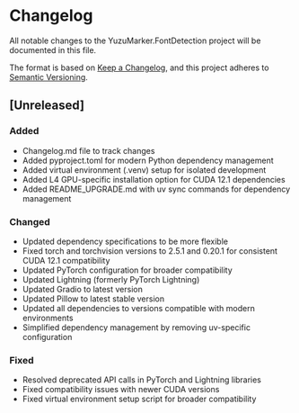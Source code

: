 # Changelog

All notable changes to the YuzuMarker.FontDetection project will be documented in this file.

The format is based on [Keep a Changelog](https://keepachangelog.com/en/1.0.0/),
and this project adheres to [Semantic Versioning](https://semver.org/spec/v2.0.0.html).

## [Unreleased]
### Added
- Changelog.md file to track changes
- Added pyproject.toml for modern Python dependency management
- Added virtual environment (.venv) setup for isolated development
- Added L4 GPU-specific installation option for CUDA 12.1 dependencies
- Added README_UPGRADE.md with uv sync commands for dependency management

### Changed
- Updated dependency specifications to be more flexible
- Fixed torch and torchvision versions to 2.5.1 and 0.20.1 for consistent CUDA 12.1 compatibility
- Updated PyTorch configuration for broader compatibility
- Updated Lightning (formerly PyTorch Lightning)
- Updated Gradio to latest version
- Updated Pillow to latest stable version 
- Updated all dependencies to versions compatible with modern environments
- Simplified dependency management by removing uv-specific configuration

### Fixed
- Resolved deprecated API calls in PyTorch and Lightning libraries
- Fixed compatibility issues with newer CUDA versions
- Fixed virtual environment setup script for broader compatibility 